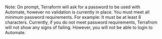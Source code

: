 Note: On prompt, Terraform will ask for a password to be used with Automate, however no validation is currently in place. You must meet all minimum password requirements. For example: It must be at least 8 characters.
Currently, if you do not meet password requirements, Terrafrom will not show any signs of failing. However, you will not be able to login to Automate.
